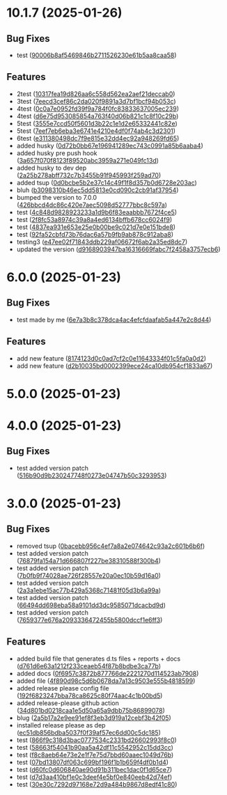 
# 10.1.7 (2025-01-26)

## Bug Fixes

- test ([90006b8af5469846b2711526230e61b5aa8caa58](https://github.com/<owner>/<repo>/commit/90006b8af5469846b2711526230e61b5aa8caa58))

## Features

- 2test ([10317fea19d826aa6c558d562ea2aef21deccab0](https://github.com/<owner>/<repo>/commit/10317fea19d826aa6c558d562ea2aef21deccab0))
- 3test ([7eecd3cef86c2da020f9891a3d7bf1bcf94b053c](https://github.com/<owner>/<repo>/commit/7eecd3cef86c2da020f9891a3d7bf1bcf94b053c))
- 4test ([0c0a7e0952fd39f9a784f0fc83833637005ec239](https://github.com/<owner>/<repo>/commit/0c0a7e0952fd39f9a784f0fc83833637005ec239))
- 4test ([d6e75d953085854a763f40d06b821c1c8f10c29b](https://github.com/<owner>/<repo>/commit/d6e75d953085854a763f40d06b821c1c8f10c29b))
- 5test ([3555e7ccd50f5601d3b22c1e1d2e65332441c82e](https://github.com/<owner>/<repo>/commit/3555e7ccd50f5601d3b22c1e1d2e65332441c82e))
- 5test ([7eef7eb6eba3e6741e4210e4df0f74ab4c3d2301](https://github.com/<owner>/<repo>/commit/7eef7eb6eba3e6741e4210e4df0f74ab4c3d2301))
- 6test ([e311380498dc7f9e815e32dd4ec92a948269fd65](https://github.com/<owner>/<repo>/commit/e311380498dc7f9e815e32dd4ec92a948269fd65))
- added husky ([0d72b0bb67e196941289ec743c0991a85b6aaba4](https://github.com/<owner>/<repo>/commit/0d72b0bb67e196941289ec743c0991a85b6aaba4))
- added husky pre push hook ([3a657f070f8123f89520abc3959a271e049fc13d](https://github.com/<owner>/<repo>/commit/3a657f070f8123f89520abc3959a271e049fc13d))
- added husky to dev dep ([2a25b278abff732c7b3455b91f945993f259ad70](https://github.com/<owner>/<repo>/commit/2a25b278abff732c7b3455b91f945993f259ad70))
- added tsup ([0d0bcbe5b2e37c14c49f1f8d357b0d6728e203ac](https://github.com/<owner>/<repo>/commit/0d0bcbe5b2e37c14c49f1f8d357b0d6728e203ac))
- bluh ([b3098310b46ec5dd5813e0cd090c2cb91af37954](https://github.com/<owner>/<repo>/commit/b3098310b46ec5dd5813e0cd090c2cb91af37954))
- bumped the version to 7.0.0 ([426bbcd4dc86c420e7aec5098d52777bbc8c597a](https://github.com/<owner>/<repo>/commit/426bbcd4dc86c420e7aec5098d52777bbc8c597a))
- test ([4c848d9828923233a1d9b6f83eaabbb7672f4ce5](https://github.com/<owner>/<repo>/commit/4c848d9828923233a1d9b6f83eaabbb7672f4ce5))
- test ([2f8fc53a8974c39a8a4ed6134bffb678cc6024f9](https://github.com/<owner>/<repo>/commit/2f8fc53a8974c39a8a4ed6134bffb678cc6024f9))
- test ([4837ea931e653e25e0b00be9c021d7e0e151bde8](https://github.com/<owner>/<repo>/commit/4837ea931e653e25e0b00be9c021d7e0e151bde8))
- test ([92fa52cbfd73b76dac6a57b9fb9ab878c912aba8](https://github.com/<owner>/<repo>/commit/92fa52cbfd73b76dac6a57b9fb9ab878c912aba8))
- testing3 ([e47ee02f71843ddb229af06672f6ab2a35ed8dc7](https://github.com/<owner>/<repo>/commit/e47ee02f71843ddb229af06672f6ab2a35ed8dc7))
- updated the version ([d9168903947ba16316669fabc7f2458a3757ecb6](https://github.com/<owner>/<repo>/commit/d9168903947ba16316669fabc7f2458a3757ecb6))

    
# 6.0.0 (2025-01-23)

## Bug Fixes

- test made by me ([6e7a3b8c378dca4ac4efcfdaafab5a447e2c8d44](https://github.com/<owner>/<repo>/commit/6e7a3b8c378dca4ac4efcfdaafab5a447e2c8d44))

## Features

- add new feature ([8174123d0c0ad7cf2c0e11643334f01c5fa0a0d2](https://github.com/<owner>/<repo>/commit/8174123d0c0ad7cf2c0e11643334f01c5fa0a0d2))
- add new feature ([d2b10035bd0002399ece24ca10db954cf1833a67](https://github.com/<owner>/<repo>/commit/d2b10035bd0002399ece24ca10db954cf1833a67))

    
# 5.0.0 (2025-01-23)

    
# 4.0.0 (2025-01-23)

## Bug Fixes

- test added version patch ([516b90d9b230247748f0273e04747b50c3293953](https://github.com/<owner>/<repo>/commit/516b90d9b230247748f0273e04747b50c3293953))

    
# 3.0.0 (2025-01-23)

## Bug Fixes

- removed tsup ([0bacebb956c4ef7a8a2e074642c93a2c601b6b6f](https://github.com/<owner>/<repo>/commit/0bacebb956c4ef7a8a2e074642c93a2c601b6b6f))
- test added version patch ([76879fa154a71d666807f227be38310588f300b4](https://github.com/<owner>/<repo>/commit/76879fa154a71d666807f227be38310588f300b4))
- test added version patch ([7b0fb9f74028ae726f28557e20a0ec10b59d16a0](https://github.com/<owner>/<repo>/commit/7b0fb9f74028ae726f28557e20a0ec10b59d16a0))
- test added version patch ([2a3a1ebe15ac77b429a5368c71481f05d3b6a99a](https://github.com/<owner>/<repo>/commit/2a3a1ebe15ac77b429a5368c71481f05d3b6a99a))
- test added version patch ([66494dd698eba58a9101dd3dc9585071dcacbd9d](https://github.com/<owner>/<repo>/commit/66494dd698eba58a9101dd3dc9585071dcacbd9d))
- test added version patch ([7659377e676a2093336472455b5800dccf1e6ff3](https://github.com/<owner>/<repo>/commit/7659377e676a2093336472455b5800dccf1e6ff3))

## Features

- added build file that generates d.ts files + reports + docs ([d761d6e63a1212f233ceaeb54f87b8bdbe3ca77b](https://github.com/<owner>/<repo>/commit/d761d6e63a1212f233ceaeb54f87b8bdbe3ca77b))
- added docs ([0f6957c3872b877766de2221270d114523ab7908](https://github.com/<owner>/<repo>/commit/0f6957c3872b877766de2221270d114523ab7908))
- added file ([4f890d98c5d6b0678da7a13c9503e555b4818599](https://github.com/<owner>/<repo>/commit/4f890d98c5d6b0678da7a13c9503e555b4818599))
- added release please config file ([192f6823247bba78ca8625c80f74aac4c1b00bd5](https://github.com/<owner>/<repo>/commit/192f6823247bba78ca8625c80f74aac4c1b00bd5))
- added release-please github action ([34d801bd0218caa1e5d50a65a9dbb75b86899078](https://github.com/<owner>/<repo>/commit/34d801bd0218caa1e5d50a65a9dbb75b86899078))
- blug ([2a5b17a2e9ee91ef8f3eb3d919a12cebf3b42f05](https://github.com/<owner>/<repo>/commit/2a5b17a2e9ee91ef8f3eb3d919a12cebf3b42f05))
- installed release please as dep ([ec51db856bdba5037f0f39af57ec6dd00c5dc185](https://github.com/<owner>/<repo>/commit/ec51db856bdba5037f0f39af57ec6dd00c5dc185))
- test ([866f9c318d3bac0777534c2331bd26602993f8c0](https://github.com/<owner>/<repo>/commit/866f9c318d3bac0777534c2331bd26602993f8c0))
- test ([58663f54041b90aa5a42df11c5542952c15dd3cc](https://github.com/<owner>/<repo>/commit/58663f54041b90aa5a42df11c5542952c15dd3cc))
- test ([f8c8aeb64e73e2e1f7e75d7bbd60aaec1049d76b](https://github.com/<owner>/<repo>/commit/f8c8aeb64e73e2e1f7e75d7bbd60aaec1049d76b))
- test ([07bd13807df063c699bf196f1b1b659f4df0b1d4](https://github.com/<owner>/<repo>/commit/07bd13807df063c699bf196f1b1b659f4df0b1d4))
- test ([d60fc0d606840ae90d91b311bec1dac0f1d65ce7](https://github.com/<owner>/<repo>/commit/d60fc0d606840ae90d91b311bec1dac0f1d65ce7))
- test ([d7d3aa410bf1e0c3deef4e5bf0e840eeb42d74ef](https://github.com/<owner>/<repo>/commit/d7d3aa410bf1e0c3deef4e5bf0e840eeb42d74ef))
- test ([30e30c7292d97168e72d9a484b9867d8edf41c80](https://github.com/<owner>/<repo>/commit/30e30c7292d97168e72d9a484b9867d8edf41c80))

    